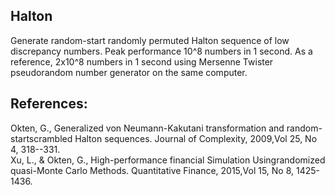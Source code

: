 ## Halton

Generate random-start randomly permuted Halton sequence of low discrepancy numbers. 
Peak performance 10^8 numbers in 1 second. As a reference, 2x10^8 numbers in 1 second using Mersenne Twister pseudorandom number generator on the same computer.

## References:

Okten, G., Generalized von Neumann-Kakutani transformation and random-startscrambled Halton sequences. Journal of Complexity, 2009,Vol 25, No 4, 318--331.<br />
Xu, L., & Okten, G., High-performance financial Simulation Usingrandomized quasi-Monte Carlo Methods. Quantitative Finance, 2015,Vol 15, No 8, 1425-1436.
